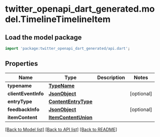 # twitter_openapi_dart_generated.model.TimelineTimelineItem

## Load the model package
```dart
import 'package:twitter_openapi_dart_generated/api.dart';
```

## Properties
Name | Type | Description | Notes
------------ | ------------- | ------------- | -------------
**typename** | [**TypeName**](TypeName.md) |  | 
**clientEventInfo** | [**JsonObject**](.md) |  | [optional] 
**entryType** | [**ContentEntryType**](ContentEntryType.md) |  | 
**feedbackInfo** | [**JsonObject**](.md) |  | [optional] 
**itemContent** | [**ItemContentUnion**](ItemContentUnion.md) |  | 

[[Back to Model list]](../README.md#documentation-for-models) [[Back to API list]](../README.md#documentation-for-api-endpoints) [[Back to README]](../README.md)



